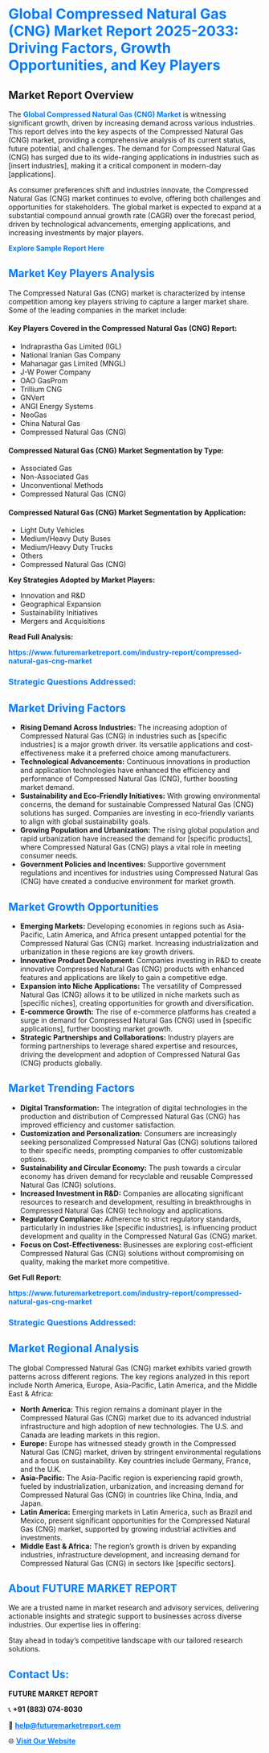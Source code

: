 <h1 style="color: #007BFF;">Global Compressed Natural Gas (CNG) Market Report 2025-2033: Driving Factors, Growth Opportunities, and Key Players</h1>

<section id="overview">
<h2>Market Report Overview</h2>
<p>The <a href="https://www.futuremarketreport.com/industry-report/compressed-natural-gas-cng-market" style="color: #007BFF; text-decoration: none;"><strong>Global Compressed Natural Gas (CNG) Market</strong></a> is witnessing significant growth, driven by increasing demand across various industries. This report delves into the key aspects of the Compressed Natural Gas (CNG) market, providing a comprehensive analysis of its current status, future potential, and challenges. The demand for Compressed Natural Gas (CNG) has surged due to its wide-ranging applications in industries such as [insert industries], making it a critical component in modern-day [applications].</p>
<p>As consumer preferences shift and industries innovate, the Compressed Natural Gas (CNG) market continues to evolve, offering both challenges and opportunities for stakeholders. The global market is expected to expand at a substantial compound annual growth rate (CAGR) over the forecast period, driven by technological advancements, emerging applications, and increasing investments by major players.</p>
</section>

<section id="overview">
<p><a href="https://www.futuremarketreport.com/request-sample/reportId=110325" style="color: #007BFF; text-decoration: none;"><strong>Explore Sample Report Here</strong></a></p>
</section>

<section id="key-players">
<h2 style="color: #007BFF;">Market Key Players Analysis</h2>
<p>The Compressed Natural Gas (CNG) market is characterized by intense competition among key players striving to capture a larger market share. Some of the leading companies in the market include:</p>
<h4>Key Players Covered in the Compressed Natural Gas (CNG) Report:</h4>
<ul><li>Indraprastha Gas Limited (IGL)</li><li>National Iranian Gas Company</li><li>Mahanagar gas Limited (MNGL)</li><li>J-W Power Company</li><li>OAO GasProm</li><li>Trillium CNG</li><li>GNVert</li><li>ANGI Energy Systems</li><li>NeoGas</li><li>China Natural Gas</li><li>Compressed Natural Gas (CNG)</li></ul>
<h4>Compressed Natural Gas (CNG) Market Segmentation by Type:</h4>
<ul><li>Associated Gas</li><li>Non-Associated Gas</li><li>Unconventional Methods</li><li>Compressed Natural Gas (CNG)</li></ul>

<h4>Compressed Natural Gas (CNG) Market Segmentation by Application:</h4>
<ul><li>Light Duty Vehicles</li><li>Medium/Heavy Duty Buses</li><li>Medium/Heavy Duty Trucks</li><li>Others</li><li>Compressed Natural Gas (CNG)</li></ul>
<p><strong>Key Strategies Adopted by Market Players:</strong></p>
<ul>
<li>Innovation and R&D</li>
<li>Geographical Expansion</li>
<li>Sustainability Initiatives</li>
<li>Mergers and Acquisitions</li>
</ul>
</section>

<section>
<p><strong>Read Full Analysis: </strong></p><a href="https://www.futuremarketreport.com/industry-report/compressed-natural-gas-cng-market" style="color: #007BFF; text-decoration: none;"><strong>https://www.futuremarketreport.com/industry-report/compressed-natural-gas-cng-market</strong></a>
<h3 style="color: #007BFF;">Strategic Questions Addressed:</h3>
</section>

<section id="driving-factors">
<h2 style="color: #007BFF;">Market Driving Factors</h2>
<ul>
<li><strong>Rising Demand Across Industries:</strong> The increasing adoption of Compressed Natural Gas (CNG) in industries such as [specific industries] is a major growth driver. Its versatile applications and cost-effectiveness make it a preferred choice among manufacturers.</li>
<li><strong>Technological Advancements:</strong> Continuous innovations in production and application technologies have enhanced the efficiency and performance of Compressed Natural Gas (CNG), further boosting market demand.</li>
<li><strong>Sustainability and Eco-Friendly Initiatives:</strong> With growing environmental concerns, the demand for sustainable Compressed Natural Gas (CNG) solutions has surged. Companies are investing in eco-friendly variants to align with global sustainability goals.</li>
<li><strong>Growing Population and Urbanization:</strong> The rising global population and rapid urbanization have increased the demand for [specific products], where Compressed Natural Gas (CNG) plays a vital role in meeting consumer needs.</li>
<li><strong>Government Policies and Incentives:</strong> Supportive government regulations and incentives for industries using Compressed Natural Gas (CNG) have created a conducive environment for market growth.</li>
</ul>
</section>

<section id="growth-opportunities">
<h2 style="color: #007BFF;">Market Growth Opportunities</h2>
<ul>
<li><strong>Emerging Markets:</strong> Developing economies in regions such as Asia-Pacific, Latin America, and Africa present untapped potential for the Compressed Natural Gas (CNG) market. Increasing industrialization and urbanization in these regions are key growth drivers.</li>
<li><strong>Innovative Product Development:</strong> Companies investing in R&D to create innovative Compressed Natural Gas (CNG) products with enhanced features and applications are likely to gain a competitive edge.</li>
<li><strong>Expansion into Niche Applications:</strong> The versatility of Compressed Natural Gas (CNG) allows it to be utilized in niche markets such as [specific niches], creating opportunities for growth and diversification.</li>
<li><strong>E-commerce Growth:</strong> The rise of e-commerce platforms has created a surge in demand for Compressed Natural Gas (CNG) used in [specific applications], further boosting market growth.</li>
<li><strong>Strategic Partnerships and Collaborations:</strong> Industry players are forming partnerships to leverage shared expertise and resources, driving the development and adoption of Compressed Natural Gas (CNG) products globally.</li>
</ul>
</section>

<section id="trending-factors">
<h2 style="color: #007BFF;">Market Trending Factors</h2>
<ul>
<li><strong>Digital Transformation:</strong> The integration of digital technologies in the production and distribution of Compressed Natural Gas (CNG) has improved efficiency and customer satisfaction.</li>
<li><strong>Customization and Personalization:</strong> Consumers are increasingly seeking personalized Compressed Natural Gas (CNG) solutions tailored to their specific needs, prompting companies to offer customizable options.</li>
<li><strong>Sustainability and Circular Economy:</strong> The push towards a circular economy has driven demand for recyclable and reusable Compressed Natural Gas (CNG) solutions.</li>
<li><strong>Increased Investment in R&D:</strong> Companies are allocating significant resources to research and development, resulting in breakthroughs in Compressed Natural Gas (CNG) technology and applications.</li>
<li><strong>Regulatory Compliance:</strong> Adherence to strict regulatory standards, particularly in industries like [specific industries], is influencing product development and quality in the Compressed Natural Gas (CNG) market.</li>
<li><strong>Focus on Cost-Effectiveness:</strong> Businesses are exploring cost-efficient Compressed Natural Gas (CNG) solutions without compromising on quality, making the market more competitive.</li>
</ul>
</section>

<section>
<p><strong>Get Full Report: </strong></p><a href="https://www.futuremarketreport.com/industry-report/compressed-natural-gas-cng-market" style="color: #007BFF; text-decoration: none;"><strong>https://www.futuremarketreport.com/industry-report/compressed-natural-gas-cng-market</strong></a>
<h3 style="color: #007BFF;">Strategic Questions Addressed:</h3>
</section>


<section id="regional-analysis">
<h2 style="color: #007BFF;">Market Regional Analysis</h2>
<p>The global Compressed Natural Gas (CNG) market exhibits varied growth patterns across different regions. The key regions analyzed in this report include North America, Europe, Asia-Pacific, Latin America, and the Middle East & Africa:</p>
<ul>
<li><strong>North America:</strong> This region remains a dominant player in the Compressed Natural Gas (CNG) market due to its advanced industrial infrastructure and high adoption of new technologies. The U.S. and Canada are leading markets in this region.</li>
<li><strong>Europe:</strong> Europe has witnessed steady growth in the Compressed Natural Gas (CNG) market, driven by stringent environmental regulations and a focus on sustainability. Key countries include Germany, France, and the U.K.</li>
<li><strong>Asia-Pacific:</strong> The Asia-Pacific region is experiencing rapid growth, fueled by industrialization, urbanization, and increasing demand for Compressed Natural Gas (CNG) in countries like China, India, and Japan.</li>
<li><strong>Latin America:</strong> Emerging markets in Latin America, such as Brazil and Mexico, present significant opportunities for the Compressed Natural Gas (CNG) market, supported by growing industrial activities and investments.</li>
<li><strong>Middle East & Africa:</strong> The region’s growth is driven by expanding industries, infrastructure development, and increasing demand for Compressed Natural Gas (CNG) in sectors like [specific sectors].</li>
</ul>
</section>

<footer>
<h2 style="color: #007BFF;">About FUTURE MARKET REPORT</h2>
<p>We are a trusted name in market research and advisory services, delivering actionable insights and strategic support to businesses across diverse industries. Our expertise lies in offering:</p>

<p>Stay ahead in today’s competitive landscape with our tailored research solutions.</p>

<h2 style="color: #007BFF;">Contact Us:</h2>
<p><strong>FUTURE MARKET REPORT</strong></p>
<p>📞 <strong>+91 (883) 074-8030</strong></p>
<p>📧 <strong><a href="mailto:help@futuremarketreport.com" style="color: #007BFF;">help@futuremarketreport.com</a></strong></p>
<p>🌐 <strong><a href="https://www.futuremarketreport.com/" style="color: #007BFF;">Visit Our Website</a></strong></p>
</footer>
